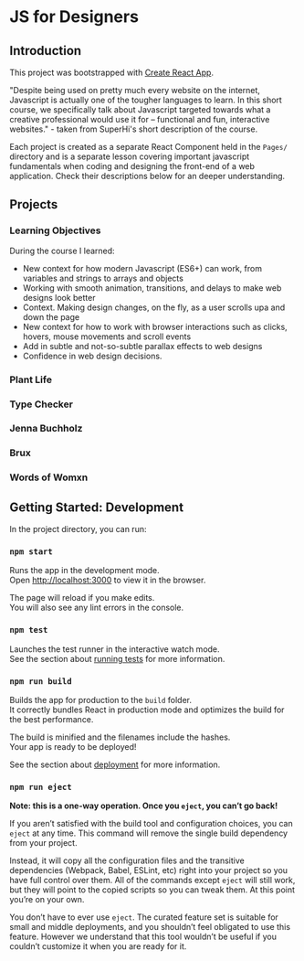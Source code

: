 # JS for Designers

## Introduction

This project was bootstrapped with [Create React App](https://github.com/facebook/create-react-app).

"Despite being used on pretty much every website on the internet, Javascript is actually one of the tougher languages to learn. In this short course, we specifically talk about Javascript targeted towards what a creative professional would use it for – functional and fun, interactive websites." - taken from SuperHi's short description of the course.

Each project is created as a separate React Component held in the `Pages/` directory and is a separate lesson covering important javascript fundamentals when coding and designing the front-end of a web application. Check their descriptions below for an deeper understanding.

## Projects

### Learning Objectives

During the course I learned:

- New context for how modern Javascript (ES6+) can work, from variables and strings to arrays and objects
- Working with smooth animation, transitions, and delays to make web designs look better
- Context. Making design changes, on the fly, as a user scrolls upa and down the page
- New context for how to work with browser interactions such as clicks, hovers, mouse movements and scroll events
- Add in subtle and not-so-subtle parallax effects to web designs
- Confidence in web design decisions.

### Plant Life

### Type Checker

### Jenna Buchholz

### Brux

### Words of Womxn

## Getting Started: Development

In the project directory, you can run:

### `npm start`

Runs the app in the development mode.<br />
Open [http://localhost:3000](http://localhost:3000) to view it in the browser.

The page will reload if you make edits.<br />
You will also see any lint errors in the console.

### `npm test`

Launches the test runner in the interactive watch mode.<br />
See the section about [running tests](https://facebook.github.io/create-react-app/docs/running-tests) for more information.

### `npm run build`

Builds the app for production to the `build` folder.<br />
It correctly bundles React in production mode and optimizes the build for the best performance.

The build is minified and the filenames include the hashes.<br />
Your app is ready to be deployed!

See the section about [deployment](https://facebook.github.io/create-react-app/docs/deployment) for more information.

### `npm run eject`

**Note: this is a one-way operation. Once you `eject`, you can’t go back!**

If you aren’t satisfied with the build tool and configuration choices, you can `eject` at any time. This command will remove the single build dependency from your project.

Instead, it will copy all the configuration files and the transitive dependencies (Webpack, Babel, ESLint, etc) right into your project so you have full control over them. All of the commands except `eject` will still work, but they will point to the copied scripts so you can tweak them. At this point you’re on your own.

You don’t have to ever use `eject`. The curated feature set is suitable for small and middle deployments, and you shouldn’t feel obligated to use this feature. However we understand that this tool wouldn’t be useful if you couldn’t customize it when you are ready for it.
